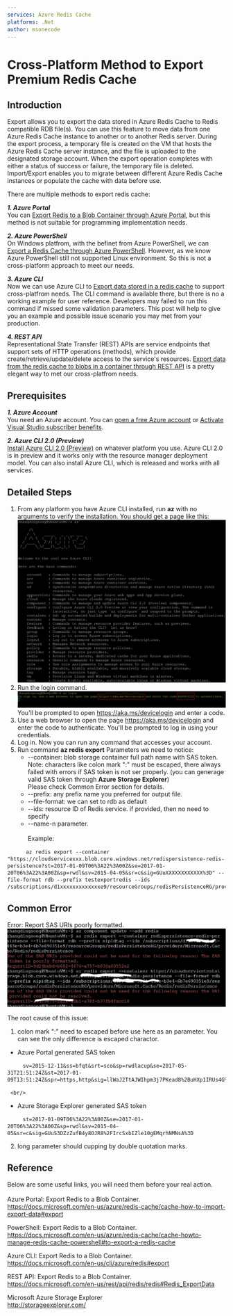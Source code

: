 ```yaml
---
services: Azure Redis Cache
platforms: .Net
author: msonecode
---
```


# Cross-Platform Method to Export Premium Redis Cache


## Introduction

Export allows you to export the data stored in Azure Redis Cache to Redis compatible RDB file(s). You can use this feature to move data from one Azure Redis Cache instance to another or to another Redis server. During the export process, a temporary file is created on the VM that hosts the Azure Redis Cache server instance, and the file is uploaded to the designated storage account. When the export operation completes with either a status of success or failure, the temporary file is deleted. Import/Export enables you to migrate between different Azure Redis Cache instances or populate the cache with data before use.

There are multiple methods to export redis cache:

***1. Azure Portal***<br/>
You can [Export Redis to a Blob Container through Azure Portal](https://docs.microsoft.com/en-us/azure/redis-cache/cache-how-to-import-export-data#export), but this method is not suitable for programming implementation needs.
 
***2. Azure PowerShell***<br/>
On Windows platfrom, with the befinet from Azure PowerShell, we can [Export a Redis Cache through Azure PowerShell](https://docs.microsoft.com/en-us/azure/redis-cache/cache-howto-manage-redis-cache-powershell#to-export-a-redis-cache). However, as we know Azure PowerShell still not supported Linux environment. So this is not a cross-platform approach to meet our needs.

***3. Azure CLI***<br/>
Now we can use Azure CLI to [Export data stored in a redis cache](https://docs.microsoft.com/en-us/cli/azure/redis#export) to support cross-platfrom needs. The CLI command is available there, but there is no a working example for user reference. Developers may failed to run this command if missed some validation parameters. This post will help to give you an example and possible issue scenario you may met from your production.

***4. REST API***<br/>
Representational State Transfer (REST) APIs are service endpoints that support sets of HTTP operations (methods), which provide create/retrieve/update/delete access to the service's resources. [Export data from the redis cache to blobs in a container through REST API](https://docs.microsoft.com/en-us/rest/api/redis/redis#Redis_ExportData) is a pretty elegant way to met our cross-platfrom needs.


## Prerequisites

***1. Azure Account***<br/>
You need an Azure account. You can [open a free Azure account](https://azure.microsoft.com/pricing/free-trial/?WT.mc_id=A261C142F) or [Activate Visual Studio subscriber benefits](https://azure.microsoft.com/pricing/member-offers/msdn-benefits-details/?WT.mc_id=A261C142F).

***2. Azure CLI 2.0 (Preview)***<br/>
[Install Azure CLI 2.0 (Preview)](https://docs.microsoft.com/en-us/cli/azure/install-az-cli2) on whatever platform you use. Azure CLI 2.0 is in preview and it works only with the resource manager deployment model. You can also install Azure CLI, which is released and works with all services.

## Detailed Steps
1.	From any platform you have Azure CLI installed, run **az** with no arguments to verify the installation. 
    You should get a page like this:
    <img src="https://github.com/zhangdingsong/ExportRedisViaAzureCLI/raw/master/az.jpg">
2.	Run the login command.
    <img src="https://github.com/zhangdingsong/ExportRedisViaAzureCLI/raw/master/azlogin.jpg">
    You'll be prompted to open https://aka.ms/devicelogin and enter a code.
3.	Use a web browser to open the page https://aka.ms/devicelogin and enter the code to authenticate.
    You'll be prompted to log in using your credentials.
4.	Log in.
    Now you can run any command that accesses your account.
5.	 Run command **az redis export**
     Parameters we need to notice: 
     * --container: blob storage container full path name with SAS token.
     <br/>Note: characters like colon mark ":" must be escaped, there always failed with errors if SAS token is not ser properly. (you can generage valid SAS token through **Azure Storage Explorer**)
     <br/>Please check Common Error section for details. 
     * --prefix:  any prefix name you preferred for output file.
     * --file-format: we can set to rdb as default
     * --ids: resource ID of Redis service. 
     if provided, then no need to specify 
     * --name-n parameter.
     <br/><br/>
Example: 
```shell
      az redis export --container "https://cloudservicexxx.blob.core.windows.net/redispersistence-redis-persistence?st=2017-01-09T06%3A22%3A00Z&se=2017-01-20T06%3A22%3A00Z&sp=rwdl&sv=2015-04-05&sr=c&sig=GUuXXXXXXXXXXXX%3D" --file-format rdb --prefix testexportredis --ids /subscriptions/d1xxxxxxxxxxxxxe9/resourceGroups/redisPersistenceRG/providers/Microsoft.Cache/Redis/redisPersistence
```

## Common Error

Error: Report SAS URIs poorly formatted.
<img src="https://github.com/zhangdingsong/ExportRedisViaAzureCLI/raw/master/SASError_Ink_LI.jpg">

The root cause of this issue: <br/>
1. colon mark ":" need to escaped before use here as an parameter. You can see the only difference is escaped charactor.<br/>
 * Azure Portal generated SAS token<br/>
```shell
     sv=2015-12-11&ss=bfqt&srt=sco&sp=rwdlacup&se=2017-05-31T21:51:24Z&st=2017-01-09T13:51:24Z&spr=https,http&sig=llWaJ2TtAJWIhpm3j7PKead8%2BuHXp1IRUs4G%2B5dYcsQ%3D
```
     <br/>
 * Azure Storage Explorer generated SAS token<br/>
```shell
     st=2017-01-09T06%3A22%3A00Z&se=2017-01-20T06%3A22%3A00Z&sp=rwdl&sv=2015-04-05&sr=c&sig=GUuS3DZzZufB4y8OJR8%2FIrcSxbIZle10gEMqrhNMNsA%3D
```
2. long parameter should cupping by double quotation marks.<br/>

## Reference
Below are some useful links, you will need them before your real action.<br/><br/>
Azure Portal: Export Redis to a Blob Container.<br/>
https://docs.microsoft.com/en-us/azure/redis-cache/cache-how-to-import-export-data#export

PowerShell: Export Redis to a Blob Container.<br/>
https://docs.microsoft.com/en-us/azure/redis-cache/cache-howto-manage-redis-cache-powershell#to-export-a-redis-cache 

Azure CLI: Export Redis to a Blob Container.<br/>
https://docs.microsoft.com/en-us/cli/azure/redis#export

REST API: Export Redis to a Blob Container.<br/>
https://docs.microsoft.com/en-us/rest/api/redis/redis#Redis_ExportData

Microsoft Azure Storage Explorer<br/>
http://storageexplorer.com/
